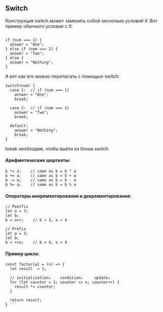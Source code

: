
## Switch
Конструкция switch может заменить собой несколько условий if. Вот пример обычного условия с if:

``` let answer;

if (num === 1) {
  answer = "One";
} else if (num === 2) {
  answer = "Two";
} else {
  answer = "Nothing";
}
```
А вот как его можно переписать с помощью switch:
```
switch(num) {
  case 1:  // if (num === 1)
    answer = "One";
    break;

  case 2:  // if (num === 2)
    answer = "Two";
    break;

  default:
    answer = "Nothing";
    break;
}
```
break необходим, чтобы выйти из блока switch. 

#### Арифметические шорткаты:
```
b *= a;    // same as b = b * a
b += a;    // same as b = b + a
b -= a;    // same as b = b - a
b %= a;    // same as b = b % a
```
#### Операторы инкрементирования и декрементирования:
```
// Postfix
let a = 3;
let b;
b = a++;    // b = 3, a = 4

// Prefix
let a = 3;
let b;
b = ++a;    // b = 4, a = 4
```
#### Пример цикла:
```
const factorial = (n) => {
  let result  = 1;

  // initialization↓    condition↓     update↓
  for (let counter = 1; counter <= n; counter++) {
    result *= counter;
  }

  return result;
} ```
